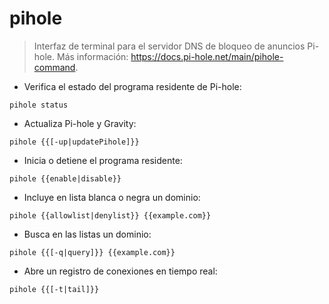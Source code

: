 # pihole

> Interfaz de terminal para el servidor DNS de bloqueo de anuncios Pi-hole.
> Más información: <https://docs.pi-hole.net/main/pihole-command>.

- Verifica el estado del programa residente de Pi-hole:

`pihole status`

- Actualiza Pi-hole y Gravity:

`pihole {{[-up|updatePihole]}}`

- Inicia o detiene el programa residente:

`pihole {{enable|disable}}`

- Incluye en lista blanca o negra un dominio:

`pihole {{allowlist|denylist}} {{example.com}}`

- Busca en las listas un dominio:

`pihole {{[-q|query]}} {{example.com}}`

- Abre un registro de conexiones en tiempo real:

`pihole {{[-t|tail]}}`
